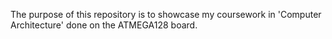 The purpose of this repository is to showcase my coursework in 'Computer Architecture' done on the ATMEGA128 board.
